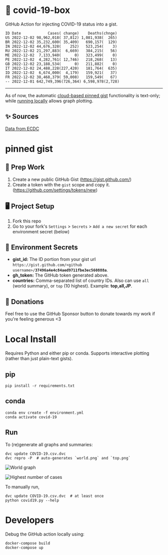 # 🏥 covid-19-box

GitHub Action for injecting COVID-19 status into a gist.

```
ID Date            Cases( change)    Deaths(chnge)
US 2022-12-02 98,962,018( 37,812) 1,081,938(  265)
BR 2022-12-02 35,232,600( 35,409)   690,157(  129)
IN 2022-12-02 44,676,328(    252)   523,254(    3)
RU 2022-12-02 21,297,883(  6,669)   384,215(   56)
ME 2022-12-02  7,133,940(      0)   323,499(    0)
PE 2022-12-02  4,282,761( 12,746)   218,268(   13)
GB 2022-12-02 23,188,534(      0)   211,882(    0)
IT 2022-12-02 24,488,228(227,420)   181,764(  635)
ID 2022-12-02  6,674,000(  4,179)   159,921(   37)
FR 2022-12-02 38,468,379( 59,008)   159,549(   67)
-- 2022-12-01 642,749,396(726,364) 6,598,978(2,728)
```

---

As of now, the automatic [cloud-based pinned gist](#pinned-gist) functionality is text-only;
while [running locally](#local-install) allows graph plotting.

## ✨ Sources

[Data from ECDC](https://www.ecdc.europa.eu/en/publications-data/download-todays-data-geographic-distribution-covid-19-cases-worldwide)

# pinned gist

## 🎒 Prep Work
1. Create a new public GitHub Gist (https://gist.github.com/)
1. Create a token with the `gist` scope and copy it. (https://github.com/settings/tokens/new)

## 🖥 Project Setup
1. Fork this repo
1. Go to your fork's `Settings` > `Secrets` > `Add a new secret` for each environment secret (below)

## 🤫 Environment Secrets
- **gist_id:** The ID portion from your gist url `https://gist.github.com/<github username>/`**`37496a4e4c84aed9711fbe3ec560888a`**.
- **gh_token:** The GitHub token generated above.
- **countries:** Comma-separated list of country IDs. Also can use `all` (world summary), or `top` (10 highest). Example: **top,all,JP**.

## 💸 Donations

Feel free to use the GitHub Sponsor button to donate towards my work if you're feeling generous <3

# Local Install

Requires Python and either pip or conda. Supports interactive plotting (rather than just plain-text gists).

## pip

```
pip install -r requirements.txt
```

## conda

```
conda env create -f environment.yml
conda activate covid-19
```

## Run

To (re)generate all graphs and summaries:

```
dvc update COVID-19.csv.dvc
dvc repro -P  # auto-generates `world.png` and `top.png`
```

![World graph](world.png)

![Highest number of cases](top.png)

To manually run,

```
dvc update COVID-19.csv.dvc  # at least once
python covid19.py --help
```

# Developers

Debug the GitHub action locally using:

```
docker-compose build
docker-compose up
```
